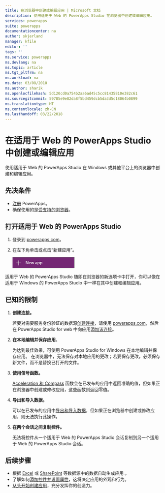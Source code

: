 ```yaml
---
title: 在浏览器中创建或编辑应用 | Microsoft 文档
description: 使用适用于 Web 的 PowerApps Studio 在浏览器中创建或编辑应用。
services: powerapps
suite: powerapps
documentationcenter: na
author: skjerland
manager: kfile
editor: ''
tags: ''
ms.service: powerapps
ms.devlang: na
ms.topic: article
ms.tgt_pltfrm: na
ms.workload: na
ms.date: 03/08/2018
ms.author: sharik
ms.openlocfilehash: 5d120cd0a754b2aa6ad45c5cc81435810e382c61
ms.sourcegitcommit: 59785e9e82da8f5bd459dcb5da3d5c18064b0899
ms.translationtype: HT
ms.contentlocale: zh-CN
ms.lasthandoff: 03/22/2018
---
```

# <a name="create-or-edit-apps-in-powerapps-studio-for-web"></a>在适用于 Web 的 PowerApps Studio 中创建或编辑应用
使用适用于 Web 的 PowerApps Studio 在 Windows 或其他平台上的浏览器中创建和编辑应用。

## <a name="prerequisites"></a>先决条件
* [注册](../signup-for-powerapps.md) PowerApps。
* 确保使用的是[受支持的浏览器](limits-and-config.md#supported-browsers-for-powerapps-studio-for-web)。

## <a name="open-powerapps-studio-for-web"></a>打开适用于 Web 的 PowerApps Studio
1. 登录到 [powerapps.com](http://go.microsoft.com/fwlink/p/?LinkId=708209)。
2. 在左下角单击或点击“新建应用”。

    ![左侧导航栏中的“新建应用”](./media/create-app-browser/left-nav.png)

适用于 Web 的 PowerApps Studio 随即在浏览器的新选项卡中打开，你可以像在适用于 Windows 的 PowerApps Studio 中一样在其中创建和编辑应用。

## <a name="known-limitations"></a>已知的限制
1. **创建连接。**

    若要对需要服务身份验证的数据源[创建连接](add-manage-connections.md)，请使用 [powerapps.com](https://web.powerapps.com)，然后在 PowerApps Studio for web 中向应用[添加该连接](add-data-connection.md)。
2. **在本地编辑并保存应用**。

    为达到最佳效果，可使用 PowerApps Studio for Windows 在本地编辑并保存应用。 在浏览器中，无法保存对本地应用的更改；若要保存更改，必须保存新文件，而不是替换已打开的文件。
3. **使用信号函数。**

    [Acceleration 和 Compass](functions/signals.md) 函数会在已发布的应用中返回准确的值，但如果正在浏览器中创建或修改应用，这些函数则返回零值。
4. **导出和导入数据。**

    可以在已发布的应用中[导出和导入数据](controls/control-export-import.md)，但如果正在浏览器中创建或修改应用，则无法执行此操作。
5. **在两个会话之间复制控件。**

    无法将控件从一个适用于 Web 的 PowerApps Studio 会话复制到另一个适用于 Web 的 PowerApps Studio 会话。

## <a name="next-steps"></a>后续步骤
* 根据 [Excel](get-started-create-from-data.md) 或 [SharePoint](app-from-sharepoint.md) 等数据源中的数据自动生成应用 。
* 了解如何[添加控件并设置属性](add-configure-controls.md)，这将决定应用的外观和行为。
* [从头开始创建应用](get-started-create-from-blank.md)，充分发挥你的创造力。

